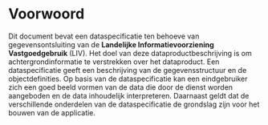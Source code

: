 # Voorwoord
Dit document bevat een dataspecificatie ten behoeve van gegevensontsluiting van de **Landelijke Informatievoorziening Vastgoedgebruik** (LIV). Het doel van deze dataproductbeschrijving is om <!---aanvullend aan de metadata beschrijving van het dataproduct (conform ISO 19115)- -->achtergrondinformatie te verstrekken over het dataproduct. <!--Waar de metadata de informatie op bestandsniveau beschrijft is de dataspecificatie bedoeld om de gegevensstructuur en object definities te beschrijven.--> Een dataspecificatie geeft een beschrijving van de gegevensstructuur en de objectdefinities. Op basis van de dataspecificatie <!--en de metadata van het dataproduct--> kan een eindgebruiker zich een goed beeld vormen van de data die door de dienst worden aangeboden en de data inhoudelijk interpreteren. Daarnaast geldt dat de verschillende onderdelen van de dataspecificatie de grondslag zijn voor het bouwen van de applicatie.